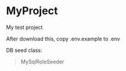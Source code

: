 # MyProject
My test project

After download this, copy .env.example to .env

DB seed class:
> MySqlRoleSeeder
